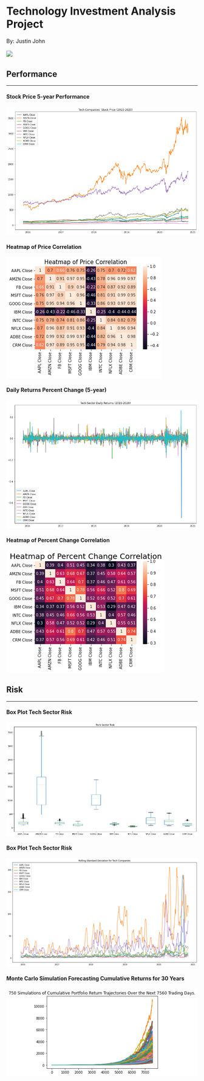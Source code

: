 # Technology Investment Analysis Project

By: Justin John

<img src='https://cdn1.expresscomputer.in/wp-content/uploads/2018/12/06112143/Digitisation.jpg' width='600'><sup><sup>



## Performance
--------------------

#### Stock Price 5-year Performance
![stock price line chart](stock_price_line_chart.png)<sup><sup>


 
#### Heatmap of Price Correlation
![heatmap of price correlation](heatmap_price_correlation.png)<sup><sup>


  
#### Daily Returns Percent Change (5-year)
![daily returns](daily_returns.png)<sup><sup>
  


#### Heatmap of Percent Change Correlation
![heatmap of pct change correlation](heatmap_pct_change.png)<sup><sup>
  
  
  
## Risk
--------------------
#### Box Plot Tech Sector Risk
![Risk Box Plot](risk.png)<sup><sup>
  
 
  
#### Box Plot Tech Sector Risk
![Rolling Std Dev](rolling_std_dev.png)<sup><sup>
  

  
#### Monte Carlo Simulation Forecasting Cumulative Returns for 30 Years
![Monte Carlo Simulation](monte_carlo_simulation.png)<sup><sup>
  
